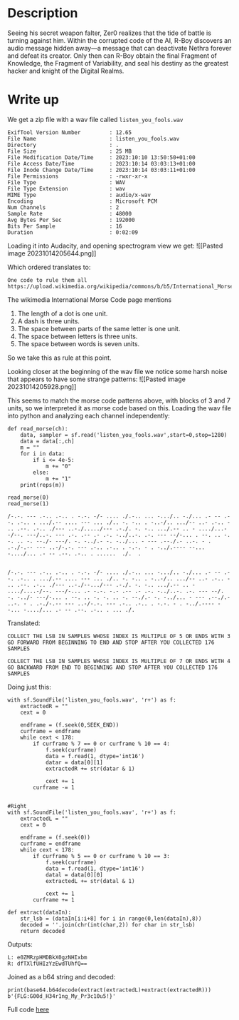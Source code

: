 # Description
Seeing his secret weapon falter, Zer0 realizes that the tide of battle is turning against him. Within the corrupted code of the AI, R-Boy discovers an audio message hidden away—a message that can deactivate Nethra forever and defeat its creator. Only then can R-Boy obtain the final Fragment of Knowledge, the Fragment of Variability, and seal his destiny as the greatest hacker and knight of the Digital Realms.

# Write up
We get a zip file with a wav file called `listen_you_fools.wav`
```
ExifTool Version Number         : 12.65
File Name                       : listen_you_fools.wav
Directory                       : .
File Size                       : 25 MB
File Modification Date/Time     : 2023:10:10 13:50:50+01:00
File Access Date/Time           : 2023:10:14 03:03:13+01:00
File Inode Change Date/Time     : 2023:10:14 03:03:11+01:00
File Permissions                : -rwxr-xr-x
File Type                       : WAV
File Type Extension             : wav
MIME Type                       : audio/x-wav
Encoding                        : Microsoft PCM
Num Channels                    : 2
Sample Rate                     : 48000
Avg Bytes Per Sec               : 192000
Bits Per Sample                 : 16
Duration                        : 0:02:09
```

Loading it into Audacity, and opening spectrogram view we get:
![[Pasted image 20231014205644.png]]

Which ordered translates to:
```
One code to rule them all
https://upload.wikimedia.org/wikipedia/commons/b/b5/International_Morse_Code.svg
```

The wikimedia International Morse Code page mentions
1. The length of a dot is one unit.
2. A dash is three units.
3. The space between parts of the same letter is one unit.
4. The space between letters is three units.
5. The space between words is seven units.

So we take this as rule at this point.

Looking closer at the beginning of the wav file we notice some harsh noise that appears to have some strange patterns:
![[Pasted image 20231014205928.png]]

This seems to match the morse code patterns above, with blocks of 3 and 7 units, so we interpreted it as morse code based on this. Loading the wav file into python and analyzing each channel independently:

```
def read_morse(ch):
    data, sampler = sf.read('listen_you_fools.wav',start=0,stop=1280)
    data = data[:,ch]
    m = ""
    for i in data:
        if i <= 4e-5:
            m += "0"
        else:
            m += "1"
    print(reps(m))

read_morse(0)
read_morse(1)
```

```
/-.-. --- .-.. .-.. . -.-. -/- .... ./.-.. ... -.../.. -./... .- -- .--. .-.. . .../.-- .... --- ... ./.. -. -.. . -..-/.. .../-- ..- .-.. - .. .--. .-.. ./--- ..-./...../--- .-./. -. -.. .../.-- .. - ..../...--/--. ---/..-. --- .-. .-- .- .-. -../..-. .-. --- --/-... . --. .. -. -. .. -. --./- ---/. -. -../.- -. -../... - --- .--./.- ..-. - . .-./-.-- --- ..-/-.-. --- .-.. .-.. . -.-. - . -../.---- --... -..../... .- -- .--. .-.. . ......  ./.  .


/-.-. --- .-.. .-.. . -.-. -/- .... ./.-.. ... -.../.. -./... .- -- .--. .-.. . .../.-- .... --- ... ./.. -. -.. . -..-/.. .../-- ..- .-.. - .. .--. .-.. ./--- ..-./--.../--- .-./. -. -.. .../.-- .. - ..../....-/--. ---/-... .- -.-. -.- .-- .- .-. -../..-. .-. --- --/. -. -../- ---/-... . --. .. -. -. .. -. --./.- -. -../... - --- .--./.- ..-. - . .-./-.-- --- ..-/-.-. --- .-.. .-.. . -.-. - . -../.---- --... -..../... .- -- .--. .-.. . ... ./.

```

Translated:

```
COLLECT THE LSB IN SAMPLES WHOSE INDEX IS MULTIPLE OF 5 OR ENDS WITH 3 GO FORWARD FROM BEGINNING TO END AND STOP AFTER YOU COLLECTED 176 SAMPLES

COLLECT THE LSB IN SAMPLES WHOSE INDEX IS MULTIPLE OF 7 OR ENDS WITH 4 GO BACKWARD FROM END TO BEGINNING AND STOP AFTER YOU COLLECTED 176 SAMPLES
```

Doing just this:

```
with sf.SoundFile('listen_you_fools.wav', 'r+') as f:
    extractedR = ""
    cext = 0

    endframe = (f.seek(0,SEEK_END))
    curframe = endframe 
    while cext < 178:
        if curframe % 7 == 0 or curframe % 10 == 4:
            f.seek(curframe)
            data = f.read(1, dtype='int16')
            datar = data[0][1]
            extractedR += str(datar & 1)

            cext += 1
        curframe -= 1


#Right
with sf.SoundFile('listen_you_fools.wav', 'r+') as f:
    extractedL = ""
    cext = 0

    endframe = (f.seek(0))
    curframe = endframe 
    while cext < 178:
        if curframe % 5 == 0 or curframe % 10 == 3:
            f.seek(curframe)
            data = f.read(1, dtype='int16')
            datal = data[0][0]
            extractedL += str(datal & 1)

            cext += 1
        curframe += 1

def extract(dataIn):
    str_lsb = (dataIn[i:i+8] for i in range(0,len(dataIn),8))
    decoded = ''.join(chr(int(char,2)) for char in str_lsb)
    return decoded
```

Outputs:
```
L: e0ZMRzpHMDBkX0gzNHIxbm
R: dfTXlfUHIzYzEwdTUhfQ==
```
Joined as a b64 string and decoded:
```
print(base64.b64decode(extract(extractedL)+extract(extractedR)))
b'{FLG:G00d_H34r1ng_My_Pr3c10u5!}'
```

Full code [here](https://github.com/rgfradique/CTFs/tree/main/2023%20Reply/Code/misc400.py)